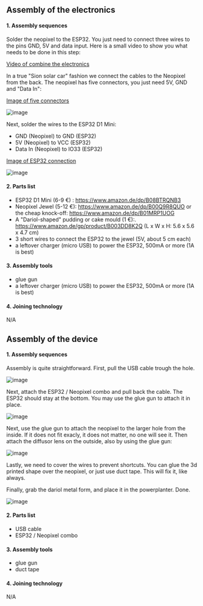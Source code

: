 ## Assembly of the electronics

#### 1. Assembly sequences 

 Solder the neopixel to the ESP32. You just need to connect three wires to the pins GND, 5V and data input. Here is a small video to show you what needs to be done in this step:
  
 [Video of combine the electronics](https://www.youtube.com/watch?v=zs6iYs3ViG4)
 
 In a true "Sion solar car" fashion we connect the cables to the Neopixel from the back.
The neopixel has five connectors, you just need 5V, GND and "Data In":

[Image of five connectors](https://wikifactory.com/files/RmlsZTo1NzE3NTk=)

![image](https://user-images.githubusercontent.com/59058909/122737482-5eeaea80-d281-11eb-9ab6-5950ffe24c89.png)

Next, solder the wires to the ESP32 D1 Mini:

   * GND (Neopixel) to GND (ESP32)
   * 5V (Neopixel) to VCC (ESP32)
   * Data In (Neopixel) to IO33 (ESP32)

[Image of ESP32 connection](https://wikifactory.com/files/RmlsZTo1NzE3NjI=)

![image](https://user-images.githubusercontent.com/59058909/122737517-68745280-d281-11eb-8866-a6b96d156daf.png)


 #### 2. Parts list 
 
  * ESP32 D1 Mini (6-9 €) : https://www.amazon.de/dp/B08BTRQNB3
  * Neopixel Jewel (5-12 €): https://www.amazon.de/dp/B00Q9R8QUO or the cheap knock-off: https://www.amazon.de/dp/B01MRP1UOG﻿
  * A "Dariol-shaped" pudding or cake mould (1 €):. https://www.amazon.de/gp/product/B003DD8K2Q﻿
    (L x W x H: 5.6 x 5.6 x 4.7 cm)
  * 3 short wires to connect the ESP32 to the jewel (5V, about 5 cm each)
  * a leftover charger (micro USB) to power the ESP32, 500mA or more (1A is best)

 #### 3. Assembly tools 
   * glue gun
   * a leftover charger (micro USB) to power the ESP32, 500mA or more (1A is best)
  
#### 4. Joining technology 

N/A


## Assembly of the device

#### 1. Assembly sequences 

Assembly is quite straightforward. First, pull the USB cable trough the hole.

![image](https://user-images.githubusercontent.com/59058909/122740141-f94c2d80-d283-11eb-9ff5-8619aa1dd43d.png)

Next, attach the ESP32 / Neopixel combo and pull back the cable. The ESP32 should stay at the bottom. You may use the glue gun to attach it in place.

![image](https://user-images.githubusercontent.com/59058909/122740173-02d59580-d284-11eb-8c47-6b107aaed1ac.png)

Next, use the glue gun to attach the neopixel to the larger hole from the inside. If it does not fit exacly, it does not matter, no one will see it. Then attach the diffusor lens on the outside, also by using the glue gun:

![image](https://user-images.githubusercontent.com/59058909/122740222-0ec15780-d284-11eb-88ae-2e3e42d1a00f.png)

Lastly, we need to cover the wires to prevent shortcuts. You can glue the 3d printed shape over the neopixel, or just use duct tape. This will fix it, like always.

Finally, grab the dariol metal form, and place it in the powerplanter. Done.

![image](https://user-images.githubusercontent.com/59058909/122740287-1c76dd00-d284-11eb-886e-3855998ad42c.png)

 #### 2. Parts list 
 
  *  USB cable
  *  ESP32 / Neopixel combo

 #### 3. Assembly tools 
   * glue gun
   * duct tape
  
#### 4. Joining technology 

N/A

